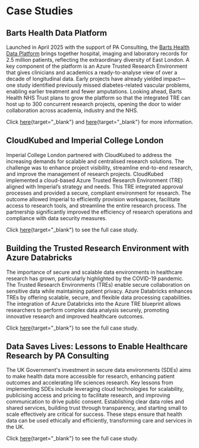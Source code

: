 # Case Studies

## Barts Health Data Platform
Launched in April 2025 with the support of PA Consulting, the [Barts Health Data Platform](https://data.bartshealth.nhs.uk/)
brings together hospital, imaging and laboratory records for 2.5 million patients, reflecting the extraordinary diversity of East London. A key component of the platform is an Azure Trusted Research Environment that gives clinicians and academics a ready-to-analyse view of over a decade of longitudinal data.
Early projects have already yielded impact—one study identified previously missed diabetes-related vascular problems, enabling earlier treatment and fewer amputations. Looking ahead, Barts Health NHS Trust plans to grow the platform so that the integrated TRE can host up to 300 concurrent research projects, opening the door to wider collaboration across academia, industry and the NHS.

Click [here](https://bartslifesciences.org/launching-the-barts-health-data-platform/){target="_blank"} and [here](https://www.paconsulting.com/client-story/barts-health-nhs-trust-powering-ai-driven-healthcare-research-with-microsoft-azure){target="_blank"} for more information.

## CloudKubed and Imperial College London
Imperial College London partnered with CloudKubed to address the increasing demands for scalable and centralised research solutions. The challenge was to enhance project visibility, streamline end-to-end research, and improve the management of research projects. CloudKubed implemented a cloud-based Azure Trusted Research Environment (TRE) aligned with Imperial’s strategy and needs.
This TRE integrated approval processes and provided a secure, compliant environment for research. The outcome allowed Imperial to efficiently provision workspaces, facilitate access to research tools, and streamline the entire research process. The partnership significantly improved the efficiency of research operations and compliance with data security measures.

Click [here](https://cloudkubed.com/case-studies/imperial-college-london-trusted-research-environment/ "CloudKubed and Imperial College London"){target="_blank"} to see the full case study.

## Building the Trusted Research Environment with Azure Databricks
The importance of secure and scalable data environments in healthcare research has grown, particularly highlighted by the COVID-19 pandemic. The Trusted Research Environments (TREs) enable secure collaboration on sensitive data while maintaining patient privacy. Azure Databricks enhances TREs by offering scalable, secure, and flexible data processing capabilities.
The integration of Azure Databricks into the Azure TRE blueprint allows researchers to perform complex data analysis securely, promoting innovative research and improved healthcare outcomes.

Click [here](https://databricks.com/blog/2023/03/27/trusted-research-environments-health-and-life-sciences.html "Building the Trusted Research Environment with Azure Databricks"){target="_blank"} to see the full case study.

## Data Saves Lives: Lessons to Enable Healthcare Research by PA Consulting
The UK Government's investment in secure data environments (SDEs) aims to make health data more accessible for research, enhancing patient outcomes and accelerating life sciences research.
Key lessons from implementing SDEs include leveraging cloud technologies for scalability, publicising access and pricing to facilitate research, and improving communication to drive public consent. Establishing clear data roles and shared services, building trust through transparency, and starting small to scale effectively are critical for success.
These steps ensure that health data can be used ethically and efficiently, transforming care and services in the UK.

Click [here](https://paconsulting.com/insights/data-saves-lives-lessons-to-enable-healthcare-research "Data Saves Lives: Lessons to Enable Healthcare Research by PA Consulting"){target="_blank"} to see the full case study.
